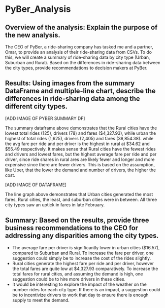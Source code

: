 # PyBer_Analysis

## Overview of the analysis: Explain the purpose of the new analysis.

The CEO of PyBer, a ride-sharing company has tasked me and a partner, Omar, to provide an analysis of their ride-sharing data from CSVs. To do this, we will create a summary of ride-sharing data by city type (Urban, Suburban and Rural). Based on the differences in ride-sharing data between the city types, provide recommendations to decision makers at PyBer. 

## Results: Using images from the summary DataFrame and multiple-line chart, describe the differences in ride-sharing data among the different city types.
[ADD IMAGE OF PYBER SUMMARY DF]

The summary dataframe above demonstrates that the Rural cities have the lowest total rides (125), drivers (78) and fares ($4,327.93), while urban the highest of total rides (1,625), drivers (2,405) and fares (39,854.38). while the avg fare per ride and per driver is the highest in rural at $34.62 and $55.49 respectively. It makes sense that Rural cities have the fewest rides and drivers and lowest fares, but the highest average fare per ride and per driver, since ride shares in rural ares are likely fewer and longer and more expensive since there are fewer drivers. This is based on the assumption, like Uber, that the lower the demand and number of drivers, the higher the cost.

[ADD IMAGE OF DATAFRAME]

The line graph above demonstrates that Urban cities generated the most fares, Rural cities, the least, and suburban cities were in between. All three city types saw an uptick in fares in late February. 

## Summary: Based on the results, provide three business recommendations to the CEO for addressing any disparities among the city types.

* The average fare per driver is significantly lower  in urban cities ($16.57), compared to Suburban and Rural. To increase the fare per driver, one suggestion could simply be to increase the cost of the rides slightly. 
* Rural cities generate the highest fare per ride and per driver, however the total fares are quite low at $4,327.93 comparatively. To increase the total fares for rural cities, and assuming the demand is high, one suggestion could be to hire more drivers in these cities. 
* It would be interesting to explore the impact of the weather on the number rides for each city type. If there is an impact, a suggestion could be to incentivize drivers to work that day to ensure there is enough supply to meet the demand. 